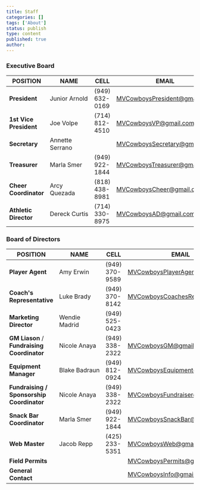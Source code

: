 ```yaml
---
title: Staff
categories: []
tags: ['About']
status: publish
type: content
published: true
author: 
---
```


### Executive Board

| **POSITION** | **NAME** | **CELL** | **EMAIL** |
|--------------|----------|----------|-----------|
| **President** | Junior Arnold | (949) 632-0169 | [MVCowboysPresident@gmail.com](mailto:MVCowboysPresident@gmail.com) |
| **1st Vice President** | Joe Volpe | (714) 812-4510 | [MVCowboysVP@gmail.com](mailto:MVCowboysVP@gmail.com) |
| **Secretary** | Annette Serrano |  | [MVCowboysSecretary@gmail.com](mailto:MVCowboysSecretary@gmail.com) |
| **Treasurer** | Marla Smer | (949) 922-1844 | [MVCowboysTreasurer@gmail.com](mailto:MVCowboysTreasurer@gmail.com) |
| **Cheer Coordinator** | Arcy Quezada | (818) 438-8981 | [MVCowboysCheer@gmail.com](mailto:MVCowboysCheer@gmail.com) |
| **Athletic Director** | Dereck Curtis | (714) 330-8975 | [MVCowboysAD@gmail.com](mailto:MVCowboysAD@gmail.com) |

### Board of Directors

| **POSITION** | **NAME** | **CELL** | **EMAIL** |
|--------------|----------|----------|-----------|
| **Player Agent** | Amy Erwin | (949) 370-9589 | [MVCowboysPlayerAgent@gmail.com](mailto:MVCowboysPlayerAgent@gmail.com) |
| **Coach's Representative** | Luke Brady | (949) 370-8142 | [MVCowboysCoachesRep@gmail.com](mailto:MVCowboysCoachesRep@gmail.com) |
| **Marketing Director** | Wendie Madrid | (949) 525-0423 | |
| **GM Liason** / **Fundraising Coordinator** | Nicole Anaya | (949) 338-2322 | [MVCowboysGM@gmail.com](mailto:MVCowboysGM@gmail.com) |
| **Equipment Manager** | Blake Badraun | (949) 812-0924 | [MVCowboysEquipment@gmail.com](mailto:MVCowboysEquipment@gmail.com) |
| **Fundraising / Sponsorship Coordinator** | Nicole Anaya | (949) 338-2322 | [MVCowboysFundraiser@gmail.com](mailto:MVCowboysFundraiser@gmail.com) |
| **Snack Bar Coordinator** | Marla Smer | (949) 922-1844 | [MVCowboysSnackBar@gmail.com](mailto:MVCowboysSnackBar@gmail.com) |
| **Web Master** | Jacob Repp | (425) 233-5351 | [MVCowboysWeb@gmail.com](mailto:MVCowboysWeb@gmail.com) |
| **Field Permits** | | | [MVCowboysPermits@gmail.com](mailto:MVCowboysPermits@gmail.com) |
| **General Contact** | | | [MVCowboysInfo@gmail.com](mailto:MVCowboysInfo@gmail.com) |

